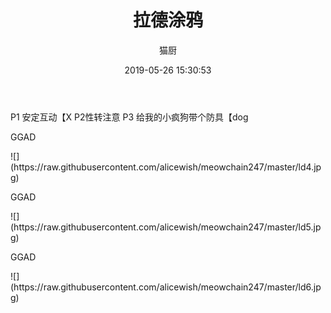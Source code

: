 ﻿---
layout: post
title: 拉德涂鸦
date: 2019-05-26 15:30:53
updated: 2019-05-26 15:30:53
comments: true
categories: [Photo]
tags: [明日方舟, 拉德，拉普兰德，德克萨斯]
author: "猫厨"
description: ""
toc: true
---
P1 安定互动【X
P2性转注意
P3 给我的小疯狗带个防具【dog
<p>GGAD</p> 
![](https://raw.githubusercontent.com/alicewish/meowchain247/master/ld4.jpg)
<p>GGAD</p> 
![](https://raw.githubusercontent.com/alicewish/meowchain247/master/ld5.jpg)
<p>GGAD</p> 
![](https://raw.githubusercontent.com/alicewish/meowchain247/master/ld6.jpg)

